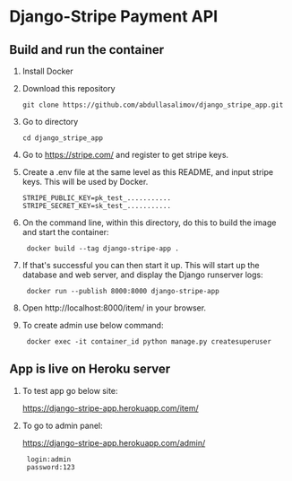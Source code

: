 # Django-Stripe Payment API

## Build and run the container

1. Install Docker

2. Download this repository
    ```
    git clone https://github.com/abdullasalimov/django_stripe_app.git
    ```
3. Go to directory
    ```
    cd django_stripe_app
    ```
4. Go to https://stripe.com/ and register to get stripe keys.

5. Create a .env file at the same level as this README, and input stripe keys. This will be used by Docker.
    
    ```
    STRIPE_PUBLIC_KEY=pk_test_...........
    STRIPE_SECRET_KEY=sk_test_...........
    ```

6. On the command line, within this directory, do this to build the image and start the container:

        docker build --tag django-stripe-app .

7. If that's successful you can then start it up. This will start up the database and web server, and display the Django runserver logs:

        docker run --publish 8000:8000 django-stripe-app

8. Open http://localhost:8000/item/ in your browser.

9. To create admin use below command:

        docker exec -it container_id python manage.py createsuperuser

## App is live on Heroku server

1. To test app go below site:

    https://django-stripe-app.herokuapp.com/item/

2. To go to admin panel:

    https://django-stripe-app.herokuapp.com/admin/

        login:admin
        password:123

